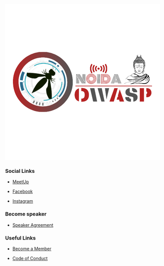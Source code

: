 <!--### Chapter Information
* Chapter Region -->


<img src="assets/images/OWASP1.png"/>

### Social Links

* [MeetUp](https://www.meetup.com/OWASP-Noida-Chapter/)

* [Facebook](https://www.facebook.com/owaspnoida/)

* [Instagram](https://www.instagram.com/owaspnoida/)


### Become speaker

* [Speaker Agreement](https://www.owasp.org/index.php/Speaker_Agreement)


### Useful Links
* [Become a Member](https://www.owasp.org/index.php/Membership)

* [Code of Conduct](https://www.owasp.org/index.php/Governance/Conference_Policies)
